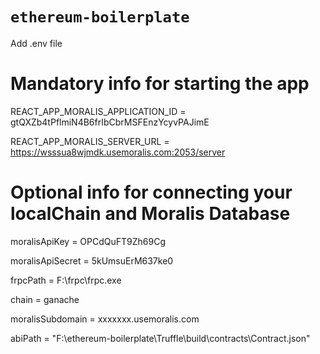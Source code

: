 # `ethereum-boilerplate`

Add .env file 

# Mandatory info for starting the app
REACT_APP_MORALIS_APPLICATION_ID = gtQXZb4tPflmiN4B6frIbCbrMSFEnzYcyvPAJimE

REACT_APP_MORALIS_SERVER_URL = https://wsssua8wjmdk.usemoralis.com:2053/server

# Optional info for connecting your localChain and Moralis Database
moralisApiKey = OPCdQuFT9Zh69Cg

moralisApiSecret = 5kUmsuErM637ke0

frpcPath = F:\frpc\frpc.exe

chain = ganache

moralisSubdomain = xxxxxxx.usemoralis.com

abiPath = "F:\ethereum-boilerplate\Truffle\build\contracts\Contract.json"
